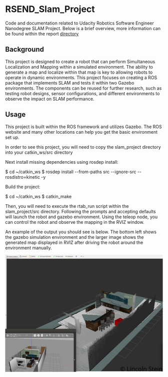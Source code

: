 # RSEND_Slam_Project
Code and documentation related to Udacity Robotics Software Engineer Nanodegree SLAM Project. Below is a brief overview, more information can be found within the report [directory](Mapping_Project_Report/RSEND_Mapping_Project_Report.pdf)


## Background
This project is designed to create a robot that can perform Simultaneous Localization and Mapping within a simulated environment. The ability to generate a map and localize within that map is key to allowing robots to operate in dynamic environments. This project focuses on creating a ROS package that implements SLAM and tests it within two Gazebo environments. The components can be reused for further research, such as testing robot designs, sensor configurations, and different environments to observe the impact on SLAM performance.

## Usage
This project is built within the ROS framework and utilizes Gazebo. The ROS website and many other locations can help you get the basic environment set up. 

In order to see this project, you will need to copy the slam_project directory into your catkin_ws/src directory

Next install missing dependencies using rosdep install:

$ cd ~/catkin_ws
$ rosdep install --from-paths src --ignore-src --rosdistro=kinetic -y

Build the project:

$ cd ~/catkin_ws
$ catkin_make

Then, you will need to execute the rtab_run script within the slam_project/src directory. Following the prompts and accepting defaults will launch the robot and gazebo environment. Using the teleop node, you can control the robot and observe the mapping in the RVIZ window. 

An example of the output you should see is below. The bottom left shows the gazebo simulation environment and the larger image shows the generated map displayed in RVIZ after driving the robot around the environment manually.

![Slam project screenshot](Mapping_Project_Report/kitchen_dining_mapping.jpg)

